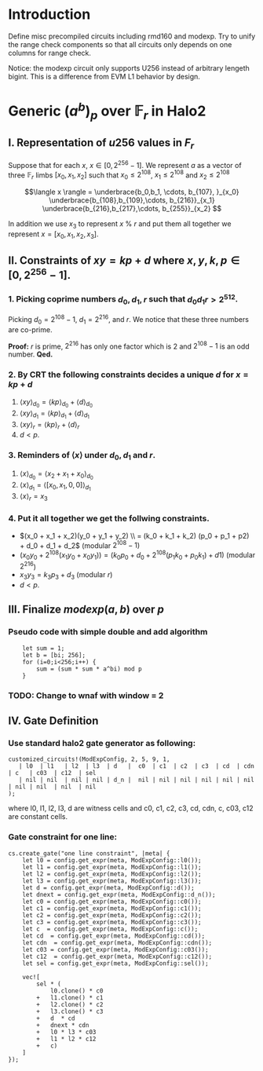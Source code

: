 # Introduction

Define misc precompiled circuits including rmd160 and modexp. Try to unify the range check components so that all circuits only depends on one columns for range check.

Notice: the modexp circuit only supports U256 instead of arbitrary lengeth bigint. This is a difference from EVM L1 behavior by design.

# Generic $(a^b)_p$ over $\mathbb{F}_r$ in Halo2

## I. Representation of $u256$ values in $F_r$
Suppose that for each $x$, $x \in [0, 2^{256}-1]$. We represent $a$ as a vector of three $\mathbb{F}_r$ limbs $[x_0, x_1, x_2]$ such that $x_0 \le 2^{108}$, $x_1 \le 2^{108}$ and $x_2 \le 2^{108}$

$$\langle x \rangle = 
\underbrace{b_0,b_1, \cdots, b_{107}, }_{x_0}
\underbrace{b_{108},b_{109},\cdots, b_{216}}_{x_1}
\underbrace{b_{216},b_{217},\cdots, b_{255}}_{x_2}
$$

In addition we use $x_3$ to represent $x$ % $r$ and put them all together we represent $x = [x_0, x_1, x_2, x_3]$.


## II. Constraints of $xy = kp + d$ where $x, y, k, p \in [0, 2^{256}-1]$.

### 1. Picking coprime numbers $d_0, d_1, r$ such that $d_0 d_1  r > 2^{512}$.
Picking $d_0 = 2^{108}-1$, $d_1 = 2^{216}$, and $r$. We notice that these three numbers are co-prime.

**Proof:**
$r$ is prime, $2^{216}$ has only one factor which is $2$ and $2^{108} - 1$ is an odd number.
**Qed.**

### 2. By CRT the following constraints decides a unique $d$ for $x = kp + d$
1. $\langle xy \rangle_{d_0} = \langle kp \rangle_{d_0} + \langle d \rangle_{d_0}$
1. $\langle xy \rangle_{d_1} = \langle kp \rangle_{d_1} + \langle d \rangle_{d_1}$
2. $\langle xy \rangle_{r} = \langle kp \rangle_{r} + \langle d \rangle_{r}$
3. $d < p$.

### 3. Reminders of $\langle x \rangle$ under $d_0, d_1$ and $r$.
1. $\langle x \rangle_{d_0} = \langle x_2 + x_1 + x_0 \rangle_{d_0}$
2. $\langle x \rangle_{d_1} = \langle [x_0, x_1, 0, 0]\rangle_{d_1}$
3. $\langle x \rangle_{r} = x_3$

### 4. Put it all together we get the follwing constraints.
* $(x_0 + x_1 + x_2)(y_0 + y_1 + y_2) \\ = (k_0 + k_1 + k_2) (p_0 + p_1 + p2) + d_0 + d_1 + d_2$ (modular $2^{108} - 1$)
* $(x_0y_0 + 2^{108} (x_1y_0 + x_0y_1)) = (k_0p_0 + d_0 + 2^{108} (p_1k_0 + p_0k_1) + d1)$ (modular $2^{216}$)
* $x_3y_3 = k_3p_3 + d_3$ (modular $r$)
* $d < p$.

## III. Finalize $modexp(a,b)$ over $p$
### Pseudo code with simple double and add algorithm
```
    let sum = 1;
    let b = [bi; 256];
    for (i=0;i<256;i++) {
        sum = (sum * sum * a^bi) mod p
    }
```
### TODO: Change to wnaf with window = 2

## IV. Gate Definition
### Use standard halo2 gate generator as following:
```
customized_circuits!(ModExpConfig, 2, 5, 9, 1,
   | l0  | l1   | l2  | l3  | d   |  c0  | c1  | c2  | c3  | cd  | cdn | c   | c03  | c12  | sel
   | nil | nil  | nil | nil | d_n |  nil | nil | nil | nil | nil | nil | nil | nil  | nil  | nil
);
```
where l0, l1, l2, l3, d are witness cells and c0, c1, c2, c3, cd, cdn, c, c03, c12 are constant cells.

### Gate constraint for one line:
```
cs.create_gate("one line constraint", |meta| {
    let l0 = config.get_expr(meta, ModExpConfig::l0());
    let l1 = config.get_expr(meta, ModExpConfig::l1());
    let l2 = config.get_expr(meta, ModExpConfig::l2());
    let l3 = config.get_expr(meta, ModExpConfig::l3());
    let d = config.get_expr(meta, ModExpConfig::d());
    let dnext = config.get_expr(meta, ModExpConfig::d_n());
    let c0 = config.get_expr(meta, ModExpConfig::c0());
    let c1 = config.get_expr(meta, ModExpConfig::c1());
    let c2 = config.get_expr(meta, ModExpConfig::c2());
    let c3 = config.get_expr(meta, ModExpConfig::c3());
    let c  = config.get_expr(meta, ModExpConfig::c());
    let cd  = config.get_expr(meta, ModExpConfig::cd());
    let cdn  = config.get_expr(meta, ModExpConfig::cdn());
    let c03 = config.get_expr(meta, ModExpConfig::c03());
    let c12  = config.get_expr(meta, ModExpConfig::c12());
    let sel = config.get_expr(meta, ModExpConfig::sel());

    vec![
        sel * (
            l0.clone() * c0
        +   l1.clone() * c1
        +   l2.clone() * c2
        +   l3.clone() * c3
        +   d  * cd
        +   dnext * cdn
        +   l0 * l3 * c03
        +   l1 * l2 * c12
        +   c)
    ]
});
```
